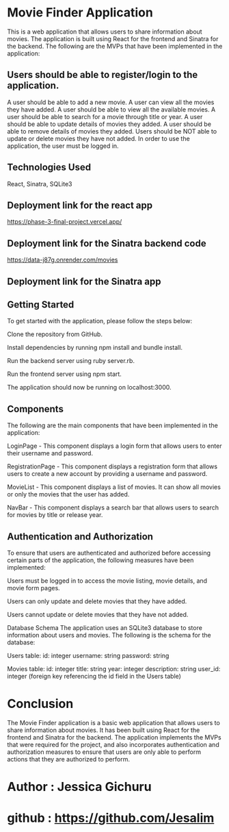# Movie Finder Application
This is a web application that allows users to share information about movies. The application is built using React for the frontend and Sinatra for the backend. The following are the MVPs that have been implemented in the application:

## Users should be able to register/login to the application.
A user should be able to add a new movie.
A user can view all the movies they have added.
A user should be able to view all the available movies.
A user should be able to search for a movie through title or year.
A user should be able to update details of movies they added.
A user should be able to remove details of movies they added.
Users should be NOT able to update or delete movies they have not added.
In order to use the application, the user must be logged in.

## Technologies Used
React, Sinatra, SQLite3

## Deployment link for the react app
https://phase-3-final-project.vercel.app/

## Deployment link for the Sinatra backend code
https://data-j87g.onrender.com/movies

## Deployment link for the Sinatra app

## Getting Started
To get started with the application, please follow the steps below:

Clone the repository from GitHub.

Install dependencies by running npm install and bundle install.

Run the backend server using ruby server.rb.

Run the frontend server using npm start.

The application should now be running on localhost:3000.

## Components
The following are the main components that have been implemented in the application:

LoginPage - This component displays a login form that allows users to enter their username and password.

RegistrationPage - This component displays a registration form that allows users to create a new account by providing a username and password.

MovieList - This component displays a list of movies. It can show all movies or only the movies that the user has added.

NavBar - This component displays a search bar that allows users to search for movies by title or release year.


## Authentication and Authorization
To ensure that users are authenticated and authorized before accessing certain parts of the application, the following measures have been implemented:

Users must be logged in to access the movie listing, movie details, and movie form pages.

Users can only update and delete movies that they have added.

Users cannot update or delete movies that they have not added.

Database Schema
The application uses an SQLite3 database to store information about users and movies. The following is the schema for the database:

Users table:
id: integer
username: string
password: string

Movies table:
id: integer
title: string
year: integer
description: string
user_id: integer (foreign key referencing the id field in the Users table)

# Conclusion
The Movie Finder application is a basic web application that allows users to share information about movies. It has been built using React for the frontend and Sinatra for the backend. The application implements the MVPs that were required for the project, and also incorporates authentication and authorization measures to ensure that users are only able to perform actions that they are authorized to perform.

# Author : Jessica Gichuru
# github : https://github.com/Jesalim